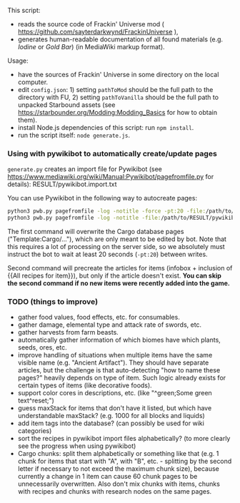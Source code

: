 This script:
- reads the source code of Frackin' Universe mod ( https://github.com/sayterdarkwynd/FrackinUniverse ),
- generates human-readable documentation of all found materials (e.g. *Iodine* or *Gold Bar*) (in MediaWiki markup format).

Usage:
- have the sources of Frackin' Universe in some directory on the local computer.
- edit `config.json`: 1) setting `pathToMod` should be the full path to the directory with FU, 2) setting `pathToVanilla` should be the full path to unpacked Starbound assets (see https://starbounder.org/Modding:Modding_Basics for how to obtain them).
- install Node.js dependencies of this script: run `npm install`.
- run the script itself: `node generate.js`.

### Using with pywikibot to automatically create/update pages

`generate.py` creates an import file for Pywikibot (see https://www.mediawiki.org/wiki/Manual:Pywikibot/pagefromfile.py for details): RESULT/pywikibot.import.txt

You can use Pywikibot in the following way to autocreate pages:
```bash
python3 pwb.py pagefromfile -log -notitle -force -pt:20 -file:/path/to/RESULT/pywikibot/cargoDatabase.import.txt
python3 pwb.py pagefromfile -log -notitle -file:/path/to/RESULT/pywikibot/precreateArticles.import.txt
```

The first command will overwrite the Cargo database pages ("Template:Cargo/..."), which are only meant to be edited by bot. Note that this requires a lot of processing on the server side, so we absolutely must instruct the bot to wait at least 20 seconds (`-pt:20`) between writes.

Second command will precreate the articles for items (infobox + inclusion of {{All recipes for item}}), but only if the article doesn't exist. **You can skip the second command if no new items were recently added into the game.**

### TODO (things to improve)

- gather food values, food effects, etc. for consumables.
- gather damage, elemental type and attack rate of swords, etc.
- gather harvests from farm beasts.
- automatically gather information of which biomes have which plants, seeds, ores, etc.
- improve handling of situations when multiple items have the same visible name (e.g. "Ancient Artifact"). They should have separate articles, but the challenge is that auto-detecting "how to name these pages?" heavily depends on type of item. Such logic already exists for certain types of items (like decorative foods).
- support color cores in descriptions, etc. (like "^green;Some green text^reset;")
- guess maxStack for items that don't have it listed, but which have understandable maxStack? (e.g. 1000 for all blocks and liquids)
- add item tags into the database? (can possibly be used for wiki categories)
- sort the recipes in pywikibot import files alphabetically? (to more clearly see the progress when using pywikibot)
- Cargo chunks: split them alphabetically or something like that (e.g. 1 chunk for items that start with "A", with "B", etc. - splitting by the second letter if necessary to not exceed the maximum chunk size), because currently a change in 1 item can cause 60 chunk pages to be unnecessarily overwritten. Also don't mix chunks with items, chunks with recipes and chunks with research nodes on the same pages.

